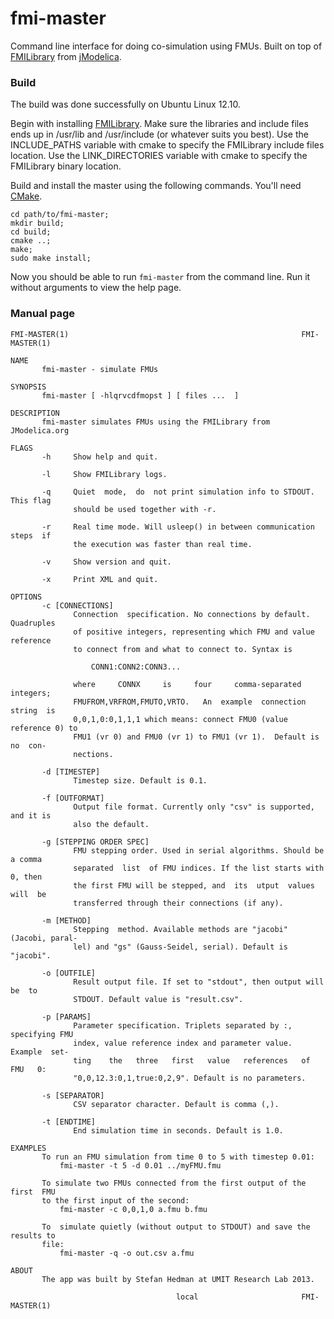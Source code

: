 fmi-master
==========

Command line interface for doing co-simulation using FMUs. Built on top of [FMILibrary](http://www.jmodelica.org/FMILibrary) from [jModelica](http://www.jmodelica.org).

### Build
The build was done successfully on Ubuntu Linux 12.10.

Begin with installing [FMILibrary](http://www.jmodelica.org/FMILibrary). Make sure the libraries and include files ends up in /usr/lib and /usr/include (or whatever suits you best).
Use the INCLUDE_PATHS variable with cmake to specify the FMILibrary include files location.
Use the LINK_DIRECTORIES variable with cmake to specify the FMILibrary binary location.

Build and install the master using the following commands. You'll need [CMake](http://www.cmake.org/).
```
cd path/to/fmi-master;
mkdir build;
cd build;
cmake ..;
make;
sudo make install;
```

Now you should be able to run ```fmi-master``` from the command line. Run it without arguments to view the help page.

### Manual page
```
FMI-MASTER(1)                                                    FMI-MASTER(1)

NAME
       fmi-master - simulate FMUs

SYNOPSIS
       fmi-master [ -hlqrvcdfmopst ] [ files ...  ]

DESCRIPTION
       fmi-master simulates FMUs using the FMILibrary from JModelica.org

FLAGS
       -h     Show help and quit.

       -l     Show FMILibrary logs.

       -q     Quiet  mode,  do  not print simulation info to STDOUT. This flag
              should be used together with -r.

       -r     Real time mode. Will usleep() in between communication steps  if
              the execution was faster than real time.

       -v     Show version and quit.

       -x     Print XML and quit.

OPTIONS
       -c [CONNECTIONS]
              Connection  specification. No connections by default. Quadruples
              of positive integers, representing which FMU and value reference
              to connect from and what to connect to. Syntax is

                  CONN1:CONN2:CONN3...

              where     CONNX     is     four     comma-separated    integers;
              FMUFROM,VRFROM,FMUTO,VRTO.   An  example  connection  string  is
              0,0,1,0:0,1,1,1 which means: connect FMU0 (value reference 0) to
              FMU1 (vr 0) and FMU0 (vr 1) to FMU1 (vr 1).  Default is no  con‐
              nections.

       -d [TIMESTEP]
              Timestep size. Default is 0.1.

       -f [OUTFORMAT]
              Output file format. Currently only "csv" is supported, and it is
              also the default.

       -g [STEPPING ORDER SPEC]
              FMU stepping order. Used in serial algorithms. Should be a comma
              separated  list  of FMU indices. If the list starts with 0, then
              the first FMU will be stepped, and  its  utput  values  will  be
              transferred through their connections (if any).

       -m [METHOD]
              Stepping  method. Available methods are "jacobi" (Jacobi, paral‐
              lel) and "gs" (Gauss-Seidel, serial). Default is "jacobi".
              
       -o [OUTFILE]
              Result output file. If set to "stdout", then output will  be  to
              STDOUT. Default value is "result.csv".

       -p [PARAMS]
              Parameter specification. Triplets separated by :, specifying FMU
              index, value reference index and parameter value.  Example  set‐
              ting    the   three   first   value   references   of   FMU   0:
              "0,0,12.3:0,1,true:0,2,9". Default is no parameters.

       -s [SEPARATOR]
              CSV separator character. Default is comma (,).

       -t [ENDTIME]
              End simulation time in seconds. Default is 1.0.

EXAMPLES
       To run an FMU simulation from time 0 to 5 with timestep 0.01:
           fmi-master -t 5 -d 0.01 ../myFMU.fmu

       To simulate two FMUs connected from the first output of the  first  FMU
       to the first input of the second:
           fmi-master -c 0,0,1,0 a.fmu b.fmu

       To  simulate quietly (without output to STDOUT) and save the results to
       file:
           fmi-master -q -o out.csv a.fmu

ABOUT
       The app was built by Stefan Hedman at UMIT Research Lab 2013.

                                     local                       FMI-MASTER(1)
```
